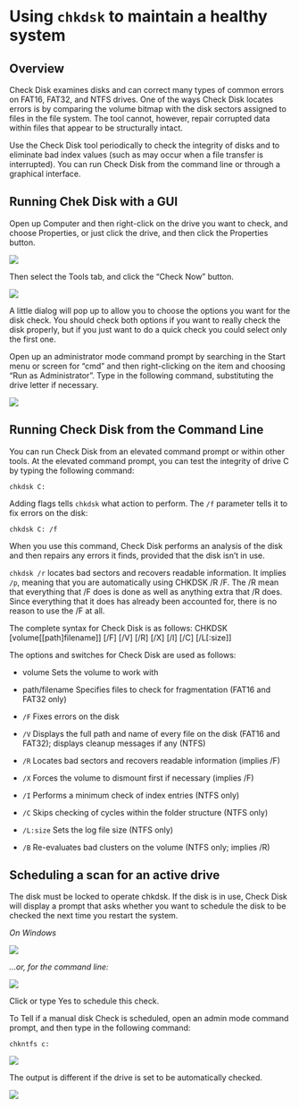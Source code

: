 # Using `chkdsk` to maintain a healthy system


## Overview

Check Disk examines disks and can correct many types of common errors on FAT16, FAT32, and NTFS drives. One of the ways Check Disk locates errors is by comparing the volume bitmap with the disk sectors assigned to files in the file system. The tool cannot, however, repair corrupted data within files that appear to be structurally intact.

Use the Check Disk tool periodically to check the integrity of disks and to eliminate bad index values (such as may occur when a file transfer is interrupted). You can run Check Disk from the command line or through a graphical interface.


## Running Chek Disk with a GUI

Open up Computer and then right-click on the drive you want to check, and choose Properties, or just click the drive, and then click the Properties button.

![](http://cdn5.howtogeek.com/wp-content/uploads/2010/11/image77.png)

Then select the Tools tab, and click the “Check Now” button.

![](http://cdn5.howtogeek.com/wp-content/uploads/2010/11/532x235ximage78.png.pagespeed.ic.pTkjvODqd0.png)

A little dialog will pop up to allow you to choose the options you want for the disk check. You should check both options if you want to really check the disk properly, but if you just want to do a quick check you could select only the first one.

Open up an administrator mode command prompt by searching in the Start menu or screen for “cmd” and then right-clicking on the item and choosing “Run as Administrator”. Type in the following command, substituting the drive letter if necessary.


![](http://cdn5.howtogeek.com/wp-content/uploads/2010/11/image79.png)

## Running Check Disk from the Command Line

You can run Check Disk from an elevated command prompt or within other tools. At the elevated command prompt, you can test the integrity of drive C by typing the following command:

`chkdsk C:`

Adding flags tells `chkdsk` what action to perform.  The `/f` parameter tells it to fix errors on the disk:

`chkdsk C: /f`

When you use this command, Check Disk performs an analysis of the disk and then repairs any errors it finds, provided that the disk isn’t in use.

`chkdsk /r` locates bad sectors and recovers readable information. It implies `/p`, meaning that you are automatically using CHKDSK /R /F. The /R mean that everything that /F does is done as well as anything extra that /R does. Since everything that it does has already been accounted for, there is no reason to use the /F at all.

The complete syntax for Check Disk is as follows:
CHKDSK [volume[[path]filename]] [/F] [/V] [/R] [/X] [/I] [/C] [/L[:size]]

The options and switches for Check Disk are used as follows:

* volume Sets the volume to work with
* path/filename Specifies files to check for fragmentation (FAT16 and FAT32 only)

* `/F` Fixes errors on the disk
* `/V` Displays the full path and name of every file on the disk (FAT16 and FAT32); displays cleanup messages if any (NTFS)
* `/R` Locates bad sectors and recovers readable information (implies /F)
* `/X` Forces the volume to dismount first if necessary (implies /F)
* `/I` Performs a minimum check of index entries (NTFS only)
* `/C` Skips checking of cycles within the folder structure (NTFS only)
* `/L:size` Sets the log file size (NTFS only)
* `/B` Re-evaluates bad clusters on the volume (NTFS only; implies /R)


## Scheduling a scan for an active drive

The disk must be locked to operate chkdsk. If the disk is in use, Check Disk will display a prompt that asks whether you want to schedule the disk to be checked the next time you restart the system.

*On Windows*

![](http://cdn5.howtogeek.com/wp-content/uploads/2010/11/image80.png)

*...or, for the command line:*

![](http://cdn5.howtogeek.com/wp-content/uploads/2008/02/image98.png)

Click or type Yes to schedule this check.

To Tell if a manual disk Check is scheduled, open an admin mode command prompt, and then type in the following command:

`chkntfs c:`

![](http://cdn5.howtogeek.com/wp-content/uploads/2008/02/image96.png)

The output is different if the drive is set to be automatically checked.

![](http://cdn5.howtogeek.com/wp-content/uploads/2008/02/image97.png)
